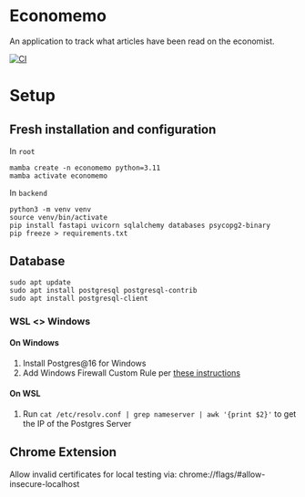# Economemo

An application to track what articles have been read on the economist.

[![CI](https://github.com/chongdashu/economemo/actions/workflows/ci.yml/badge.svg)](https://github.com/chongdashu/economemo/actions/workflows/ci.yml)

# Setup

## Fresh installation and configuration

In `root`
```
mamba create -n economemo python=3.11
mamba activate economemo
```

In `backend`
```
python3 -m venv venv
source venv/bin/activate
pip install fastapi uvicorn sqlalchemy databases psycopg2-binary
pip freeze > requirements.txt
```

## Database

```
sudo apt update
sudo apt install postgresql postgresql-contrib
sudo apt install postgresql-client
```

### WSL <> Windows

#### On Windows
1. Install Postgres@16 for Windows
2. Add Windows Firewall Custom Rule per [these instructions](https://stackoverflow.com/questions/56824788/how-to-connect-to-windows-postgres-database-from-wsl)

#### On WSL
1. Run `cat /etc/resolv.conf | grep nameserver | awk '{print $2}'` to get the IP of the Postgres Server


## Chrome Extension

Allow invalid certificates for local testing via: chrome://flags/#allow-insecure-localhost